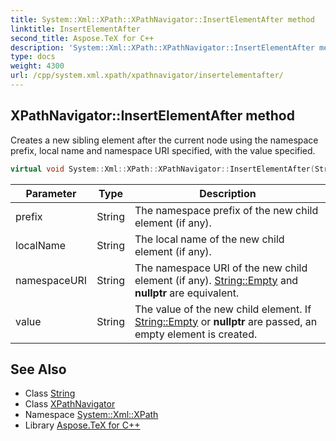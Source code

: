 ```yaml
---
title: System::Xml::XPath::XPathNavigator::InsertElementAfter method
linktitle: InsertElementAfter
second_title: Aspose.TeX for C++
description: 'System::Xml::XPath::XPathNavigator::InsertElementAfter method. Creates a new sibling element after the current node using the namespace prefix, local name and namespace URI specified, with the value specified in C++.'
type: docs
weight: 4300
url: /cpp/system.xml.xpath/xpathnavigator/insertelementafter/
---
```

## XPathNavigator::InsertElementAfter method


Creates a new sibling element after the current node using the namespace prefix, local name and namespace URI specified, with the value specified.

```cpp
virtual void System::Xml::XPath::XPathNavigator::InsertElementAfter(String prefix, String localName, String namespaceURI, String value)
```


| Parameter | Type | Description |
| --- | --- | --- |
| prefix | String | The namespace prefix of the new child element (if any). |
| localName | String | The local name of the new child element (if any). |
| namespaceURI | String | The namespace URI of the new child element (if any). [String::Empty](../../../system/string/empty/) and **nullptr** are equivalent. |
| value | String | The value of the new child element. If [String::Empty](../../../system/string/empty/) or **nullptr** are passed, an empty element is created. |

## See Also

* Class [String](../../../system/string/)
* Class [XPathNavigator](../)
* Namespace [System::Xml::XPath](../../)
* Library [Aspose.TeX for C++](../../../)
